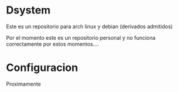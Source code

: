 # Dsystem

Este es un repositorio para arch linux y debian (derivados admitidos)

Por el momento este es un repositorio personal y no funciona correctamente por estos momentos....

# Configuracion

Proximamente